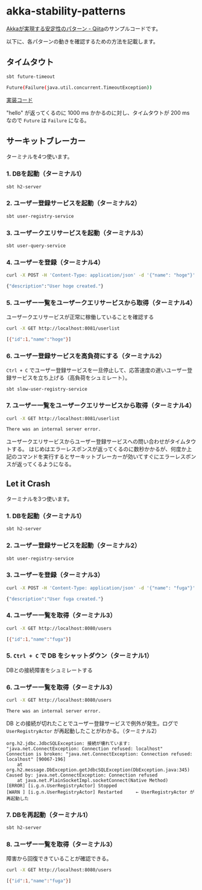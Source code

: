 # akka-stability-patterns

[Akkaが実現する安定性のパターン - Qiita](https://qiita.com/negokaz/items/ba065abcb5ee40c150a9)のサンプルコードです。

以下に、各パターンの動きを確認するための方法を記載します。

## タイムタウト

```bash
sbt future-timeout

Future(Failure(java.util.concurrent.TimeoutException))
```
[実装コード](./src/main/scala/io/github/negokaz/FutureTimeoutApp.scala)

"hello" が返ってくるのに 1000 ms かかるのに対し、タイムタウトが 200 ms なので `Future` は `Failure` になる。

## サーキットブレーカー

ターミナルを4つ使います。

### 1. DBを起動（ターミナル1）

```bash
sbt h2-server
```

### 2. ユーザー登録サービスを起動（ターミナル2）

```bash
sbt user-registry-service
```

### 3. ユーザークエリサービスを起動（ターミナル3）

```bash
sbt user-query-service
```

### 4. ユーザーを登録（ターミナル4）

```bash
curl -X POST -H 'Content-Type: application/json' -d '{"name": "hoge"}' http://localhost:8080/users

{"description":"User hoge created."}
```

### 5. ユーザー一覧をユーザークエリサービスから取得（ターミナル4）

ユーザークエリサービスが正常に稼働していることを確認する

```bash
curl -X GET http://localhost:8081/userlist

[{"id":1,"name":"hoge"}]
```

### 6. ユーザー登録サービスを高負荷にする（ターミナル2）

`Ctrl + C` でユーザー登録サービスを一旦停止して、応答速度の遅いユーザー登録サービスを立ち上げる（高負荷をシュミレート）。

```
sbt slow-user-registry-service
```

### 7. ユーザー一覧をユーザークエリサービスから取得（ターミナル4）

```bash
curl -X GET http://localhost:8081/userlist

There was an internal server error.
```

ユーザークエリサービスからユーザー登録サービスへの問い合わせがタイムタウトする。
はじめはエラーレスポンスが返ってくるのに数秒かかるが、何度か上記のコマンドを実行するとサーキットブレーカーが効いてすぐにエラーレスポンスが返ってくるようになる。

## Let it Crash

ターミナルを3つ使います。

### 1. DBを起動（ターミナル1）

```bash
sbt h2-server
```

### 2. ユーザー登録サービスを起動（ターミナル2）

```bash
sbt user-registry-service
```

### 3. ユーザーを登録（ターミナル3）

```bash
curl -X POST -H 'Content-Type: application/json' -d '{"name": "fuga"}' http://localhost:8080/users

{"description":"User fuga created."}
```

### 4. ユーザー一覧を取得（ターミナル3）

```bash
curl -X GET http://localhost:8080/users

[{"id":1,"name":"fuga"}]
```

### 5. `Ctrl + C` で DB をシャットダウン（ターミナル1）

DBとの接続障害をシュミレートする

### 6. ユーザー一覧を取得（ターミナル3）

```bash
curl -X GET http://localhost:8080/users

There was an internal server error.
```

DB との接続が切れたことでユーザー登録サービスで例外が発生。ログで `UserRegistryActor` が再起動したことがわかる。（ターミナル2）

```
org.h2.jdbc.JdbcSQLException: 接続が壊れています: "java.net.ConnectException: Connection refused: localhost"
Connection is broken: "java.net.ConnectException: Connection refused: localhost" [90067-196]
	at org.h2.message.DbException.getJdbcSQLException(DbException.java:345)
Caused by: java.net.ConnectException: Connection refused
	at java.net.PlainSocketImpl.socketConnect(Native Method)
[ERROR] [i.g.n.UserRegistryActor] Stopped
[WARN ] [i.g.n.UserRegistryActor] Restarted     ← UserRegistryActor が再起動した
```

### 7. DBを再起動（ターミナル1）

```bash
sbt h2-server
```
### 8. ユーザー一覧を取得（ターミナル3）

障害から回復できていることが確認できる。

```bash
curl -X GET http://localhost:8080/users

[{"id":1,"name":"fuga"}]
```

